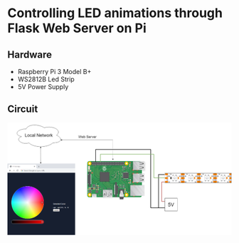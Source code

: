 # Controlling LED animations through Flask Web Server on Pi

## Hardware 
* Raspberry Pi 3 Model B+
* WS2812B Led Strip
* 5V Power Supply

## Circuit
![](images/PiServerDiagram.png)
